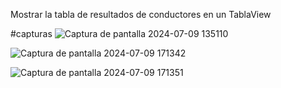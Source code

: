 Mostrar la tabla de resultados de conductores en un TablaView

#capturas
![Captura de pantalla 2024-07-09 135110](https://github.com/Ivanmurillojr30/tabla-de-resultados-de-conductores/assets/168851753/7fab6ce9-8aab-4ab9-b3c4-b4ba39069270)


![Captura de pantalla 2024-07-09 171342](https://github.com/Ivanmurillojr30/tabla-de-resultados-de-conductores/assets/168851753/31f14251-3e93-4fe6-a2ae-a6f38b7254db)

![Captura de pantalla 2024-07-09 171351](https://github.com/Ivanmurillojr30/tabla-de-resultados-de-conductores/assets/168851753/dd0dd86d-a938-4e47-86c6-cc1a479816b6)
